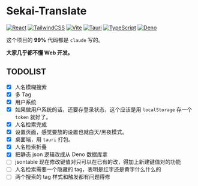 # Sekai-Translate

[![React](https://img.shields.io/badge/React-20232A?style=for-the-badge&logo=react&logoColor=61DAFB)](https://reactjs.org/) [![TailwindCSS](https://img.shields.io/badge/Tailwind_CSS-38B2AC?style=for-the-badge&logo=tailwind-css&logoColor=white)](https://tailwindcss.com/) [![Vite](https://img.shields.io/badge/Vite-646CFF?style=for-the-badge&logo=vite&logoColor=white)](https://vitejs.dev/) [![Tauri](https://img.shields.io/badge/Tauri-000000?style=for-the-badge&logo=tauri&logoColor=white)](https://tauri.studio/) [![TypeScript](https://img.shields.io/badge/TypeScript-007ACC?style=for-the-badge&logo=typescript&logoColor=white)](https://www.typescriptlang.org/) [![Deno](https://img.shields.io/badge/Deno-000000?style=for-the-badge&logo=deno&logoColor=white)](https://deno.land/)

这个项目的 **99%** 代码都是 `claude` 写的。

**大家几乎都不懂 Web 开发。**

## TODOLIST

- [x] 人名模糊搜索
- [x] 多 Tag
- [x] 用户系统
- [x] 如果做用户系统的话，还要存登录状态，这个应该是用 `localStorage` 存一个 `token` 就好了。
- [x] 人名检索完成
- [x] 设置页面，感觉要放的设置也就白天/黑夜模式。
- [x] 桌面端，用 `tauri` 打包。
- [x] 人名检索折叠
- [x] 把静态 json 逻辑改成从 Deno 数据库拿
- [ ] jsontable 现在修改键值对只可以在已有的改，得加上新建键值对的功能
- [ ] 人名检索需要一个隐藏的 tag，表明是红字还是黄字什么什么的
- [ ] 两个搜索的 tag 样式和触发都有问题得修
